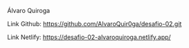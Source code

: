 Álvaro Quiroga 

Link Github: https://github.com/AlvaroQuir0ga/desafio-02.git

Link Netlify: https://desafio-02-alvaroquiroga.netlify.app/